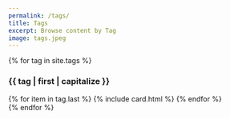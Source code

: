 ```yaml
---
permalink: /tags/
title: Tags
excerpt: Browse content by Tag
image: tags.jpeg
---
```

<!-- Content -->
<main class="p-3" aria-label="Content">
    <section class="container">
    {% for tag in site.tags %}
        <h3 id="{{ tag | first | slugify }}">{{ tag | first | capitalize }}</h3>
        <div class="row row-cols-1 row-cols-md-3">
            {% for item in tag.last %}
            {% include card.html %}
            {% endfor %}
        </div>
    {% endfor %}
    </section>
</main>